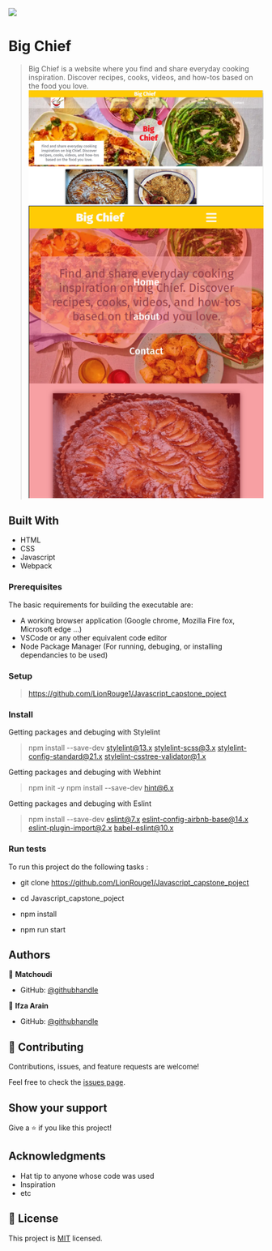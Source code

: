 ![](https://img.shields.io/badge/Microverse-blueviolet)

# Big Chief
> Big Chief is a website where you find and share everyday cooking inspiration. Discover recipes, cooks, videos, and how-tos based on the food you love.
![screenshot](src/assest/projectbigchef.png)
![screenshot](src/assest/bigchief.png)


## Built With

- HTML
- CSS
- Javascript
- Webpack

### Prerequisites
The basic requirements for building the executable are:

- A working browser application (Google chrome, Mozilla Fire fox, Microsoft edge ...)
- VSCode or any other equivalent code editor
- Node Package Manager (For running, debuging, or installing dependancies to be used)

### Setup
>https://github.com/LionRouge1/Javascript_capstone_poject

### Install
Getting packages and debuging with Stylelint
>npm install --save-dev stylelint@13.x stylelint-scss@3.x stylelint-config-standard@21.x stylelint-csstree-validator@1.x

Getting packages and debuging with Webhint
>npm init -y
>npm install --save-dev hint@6.x



Getting packages and debuging with Eslint
>npm install --save-dev eslint@7.x eslint-config-airbnb-base@14.x eslint-plugin-import@2.x babel-eslint@10.x


### Run tests
To run this project do the following tasks :

- git clone https://github.com/LionRouge1/Javascript_capstone_poject <br>
- cd Javascript_capstone_poject <br>


- npm install <br>
- npm run start <br>



## Authors

👤 **Matchoudi**

- GitHub: [@githubhandle](https://github.com/LionRouge1)

👤 **Ifza Arain**

- GitHub: [@githubhandle](https://github.com/IfzaRasool)

## 🤝 Contributing

Contributions, issues, and feature requests are welcome!

Feel free to check the [issues page](../../issues/).

## Show your support

Give a ⭐️ if you like this project!

## Acknowledgments

- Hat tip to anyone whose code was used
- Inspiration
- etc

## 📝 License

This project is [MIT](./MIT.md) licensed.